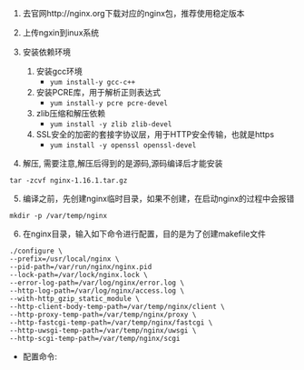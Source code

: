 1. 去官网http://nginx.org下载对应的nginx包，推荐使用稳定版本

2. 上传ngxin到inux系统

3. 安装依赖环境
	1. 安装gcc环境 
		-  `yum install-y gcc-c++`
	2. 安装PCRE库，用于解析正则表达式
		- `yum install-y pcre pcre-devel`
	3. zlib压缩和解压依赖
		- `yum install -y zlib zlib-devel`
	4. SSL安全的加密的套接字协议层，用于HTTP安全传输，也就是https
		- `yum install -y openssl openssl-devel`

4. 解压, 需要注意,解压后得到的是源码,源码编译后才能安装
```
tar -zcvf nginx-1.16.1.tar.gz
```

5. 编译之前，先创建nginx临时目录，如果不创建，在启动nginx的过程中会报错
```
mkdir -p /var/temp/nginx
```

6. 在nginx目录，输入如下命令进行配置，目的是为了创建makefile文件
```
./configure \
--prefix=/usr/local/nginx \
--pid-path=/var/run/nginx/nginx.pid
--lock-path=/var/lock/nginx.lock \
--error-log-path=/var/log/nginx/error.log \
--http-log-path=/var/log/nginx/access.log \
--with-http_gzip_static_module \
--http-client-body-temp-path=/var/temp/nginx/client \
--http-proxy-temp-path=/var/temp/nginx/proxy \
--http-fastcgi-temp-path=/var/temp/nginx/fastcgi \
--http-uwsgi-temp-path=/var/temp/nginx/uwsgi \
--http-scgi-temp-path=/var/temp/nginx/scgi
```

- 配置命令:
	